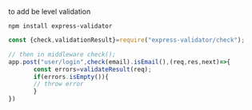 to add be level validation

`npm install express-validator`

```js
const {check,validationResult}=require("express-validator/check");

// then in middleware check();
app.post("user/login",check(email).isEmail(),(req,res,next)=>{
       const errors=validateResult(req);
       if(errors.isEmpty()){
       // throw error
       }
})

```